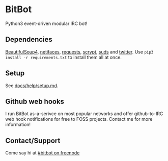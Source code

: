 # BitBot
Python3 event-driven modular IRC bot!

## Dependencies
[BeautifulSoup4](https://pypi.python.org/pypi/beautifulsoup4), [netifaces](https://pypi.org/project/netifaces/), [requests](https://pypi.org/project/requests/), [scrypt](https://pypi.python.org/pypi/scrypt), [suds](https://pypi.python.org/pypi/suds-jurko) and [twitter](https://pypi.python.org/pypi/twitter). Use `pip3 install -r requirements.txt` to install them all at once.

## Setup
See [docs/help/setup.md](docs/help/setup.md).

## Github web hooks
I run BitBot as-a-serivce on most popular networks and offer github-to-IRC web hook notifications for free to FOSS projects. Contact me for more information!

## Contact/Support
Come say hi at [#bitbot on freenode](https://webchat.freenode.net/?channels=#bitbot)
